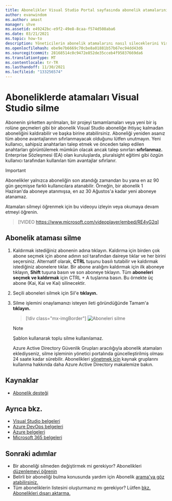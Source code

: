 ```yaml
---
title: Abonelikler Visual Studio Portal sayfasında abonelik atamalarını | Microsoft Docs
author: evanwindom
ms.author: amast
manager: shve
ms.assetid: e49242bc-e9f2-49e8-8caa-f574d508aba6
ms.date: 03/21/2021
ms.topic: how-to
description: Yöneticilerin abonelik atamalarını nasıl sileceklerini Visual Studio Abonelikler Yönetim Portalı'nın
ms.openlocfilehash: ebe9e7b6669c70cbe8a01881b57b67ec94dd43d6
ms.sourcegitcommit: 28168514c0c9472e852de35cceb4f95837669da6
ms.translationtype: MT
ms.contentlocale: tr-TR
ms.lasthandoff: 11/30/2021
ms.locfileid: "133256574"
---
```

# <a name="delete-assignments-in-visual-studio-subscriptions"></a>Aboneliklerde atamaları Visual Studio silme
Abonenin şirketten ayrılmaları, bir projeyi tamamlamaları veya yeni bir iş rolüne geçmeleri gibi bir abonelik Visual Studio aboneliğe ihtiyaç kalmadan aboneliğini kaldırabilir ve başka birine atabilirsiniz. Aboneliği yeniden asanız tüm abone avantajlarının sıfırlanmayacak olduğunu lütfen unutmayın.  Yeni kullanıcı, sahipsiz anahtarları talep etmek ve önceden talep edilen anahtarları görüntülemek mümkün olacak ancak talep sınırları **sıfırlanmaz.**  Enterprise Sözleşmesi (EA) olan kuruluşlarda, pluralsight eğitimi gibi özgün kullanıcı tarafından kullanılan tüm avantajlar sıfırlanır. 
> [!Important]
> Abonelikler yalnızca aboneliğin son atandığı zamandan bu yana en az 90 gün geçmişse farklı kullanıcılara atanabilir.  Örneğin, bir abonelik 1 Haziran'da aboneye atanmışsa, en az 30 Ağustos'a kadar yeni aboneye atanamaz. 

Atamaları silmeyi öğrenmek için bu videoyu izleyin veya okumaya devam etmeyi öğrenin.  

> [!VIDEO https://www.microsoft.com/videoplayer/embed/RE4yG2q]

## <a name="delete-a-subscription-assignment"></a>Abonelik ataması silme
1. Kaldırmak istediğiniz abonenin adına tıklayın. Kaldırma için birden çok abone seçmek için abone adının sol tarafından daireye tıklar ve her birini seçersiniz.  Alternatif olarak, **CTRL** tuşunu basılı tutabilir ve kaldırmak istediğiniz abonelere tıklar. Bir abone aralığını kaldırmak için ilk aboneye tıklayın, **Shift** tuşuna basın ve son aboneye tıklayın.  Tüm **aboneleri seçmek ve kaldırmak** için CTRL + A tuşlarına basın. Bu örnekte üç abone (Kai, Kai ve Kai) silinecektir. 
2. Seçili aboneleri silmek için Sil'e **tıklayın.**
3. Silme işlemini onaylamanızı isteyen ileti göründüğünde Tamam'a **tıklayın.**
   > [!div class="mx-imgBorder"]
   > ![Aboneleri silme](_img/delete-license/delete-subscribers.png "Silmek istediğiniz kullanıcı veya kullanıcılarını seçin ve Sil'e tıklayın. Birden çok abone seçmek için CTRL ve Shift tuşlarını kullanabilirsiniz.")

   > [!NOTE]
   > Şablon kullanarak toplu silme kullanılamaz. 
   >
   > Azure Active Directory Güvenlik Grupları aracılığıyla abonelik atamaları eklediyseniz, silme işleminin yönetici portalında güncelleştirilmiş olması 24 saate kadar sürebilir.  Abonelikleri [yönetmek için](assign-license-bulk.md#use-azure-active-directory-groups-to-assign-subscriptions) kaynak gruplarını kullanma hakkında daha Azure Active Directory makalemize bakın. 

## <a name="resources"></a>Kaynaklar
- [Abonelik desteği](https://aka.ms/vsadminhelp)

## <a name="see-also"></a>Ayrıca bkz.
- [Visual Studio belgeleri](/visualstudio/)
- [Azure DevOps belgeleri](/azure/devops/)
- [Azure belgeleri](/azure/)
- [Microsoft 365 belgeleri](/microsoft-365/)

## <a name="next-steps"></a>Sonraki adımlar
- Bir aboneliği silmeden değiştirmek mi gerekiyor?  Abonelikleri [düzenlemeyi öğrenin](edit-license.md)
- Belirli bir aboneliği bulma konusunda yardım için Abonelik [arama'ya göz atabilirsiniz.](search-license.md)
- Tüm aboneliklerin listesini oluşturmanız mı gerekiyor?  Lütfen [bkz. Abonelikleri dışarı aktarma.](exporting-subscriptions.md)